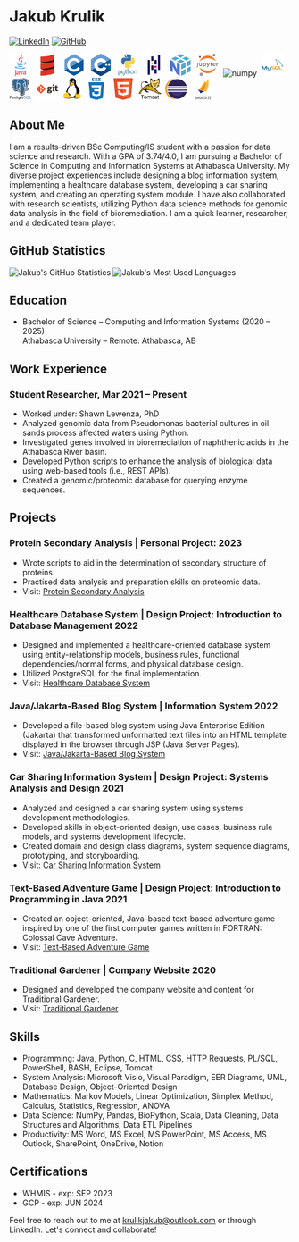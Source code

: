 # Jakub Krulik

[![LinkedIn](https://img.shields.io/badge/LinkedIn-jakub--k--0-blue)](https://www.linkedin.com/in/jakub-k-0/)
[![GitHub](https://img.shields.io/badge/GitHub-Krulik00Jakub-darkgreen)](https://github.com/Krulik00Jakub)
<div align="left">
  <img src="https://github.com/devicons/devicon/blob/master/icons/java/java-original-wordmark.svg" title="Java" alt="Java" width="40" height="40"/>&nbsp;
  <img src="https://github.com/devicons/devicon/blob/master/icons/scala/scala-original.svg" title="Java" alt="Java" width="40" height="40"/>&nbsp;
  <img src="https://github.com/devicons/devicon/blob/master/icons/c/c-original.svg" title="C" alt="C" width="40" height="40"/>&nbsp;
  <img src="https://github.com/devicons/devicon/blob/master/icons/cplusplus/cplusplus-original.svg" title="C" alt="C" width="40" height="40"/>&nbsp;
  <img src="https://github.com/devicons/devicon/blob/master/icons/python/python-original-wordmark.svg" title="python" alt="python" width="40" height="40"/>&nbsp;
  <img src="https://github.com/devicons/devicon/blob/master/icons/pandas/pandas-original.svg" title="pandas" alt="pandas" width="40" height="40"/>&nbsp;
  <img src="https://github.com/devicons/devicon/blob/master/icons/numpy/numpy-original.svg" title="numpy" alt="numpy" width="40" height="40"/>&nbsp;
  <img src="https://github.com/devicons/devicon/blob/master/icons/jupyter/jupyter-original-wordmark.svg" title="numpy" alt="numpy" width="40" height="40"/>&nbsp;
  <img src="https://biopython.org/assets/images/biopython_logo_s.png" title="numpy" alt="numpy" width="40" height="40"/>&nbsp;
  <img src="https://github.com/devicons/devicon/blob/master/icons/mysql/mysql-original-wordmark.svg" title="MySQL"  alt="MySQL" width="40" height="40"/>&nbsp;
  <img src="https://github.com/devicons/devicon/blob/master/icons/postgresql/postgresql-original-wordmark.svg" title="Postgres" alt="PostgreSQL" width="40" height="40"/>&nbsp;
  <img src="https://github.com/devicons/devicon/blob/master/icons/git/git-original-wordmark.svg" title="Git" **alt="Git" width="40" height="40"/>
  <img src="https://github.com/devicons/devicon/blob/master/icons/linux/linux-original.svg" title="linux" **alt="linux" width="40" height="40"/>
  <img src="https://github.com/devicons/devicon/blob/master/icons/css3/css3-plain-wordmark.svg"  title="CSS3" alt="CSS" width="40" height="40"/>&nbsp;
  <img src="https://github.com/devicons/devicon/blob/master/icons/html5/html5-original.svg" title="HTML5" alt="HTML" width="40" height="40"/>&nbsp;
  <img src="https://github.com/devicons/devicon/blob/master/icons/tomcat/tomcat-original-wordmark.svg" title="HTML5" alt="HTML" width="40" height="40"/>&nbsp;
  <img src="https://github.com/Krulik00Jakub/Images/blob/main/Eclipse2014_RGB.png" title="HTML5" alt="HTML" width="40" height="40"/>&nbsp;
  <img src="https://github.com/Krulik00Jakub/Images/blob/main/jakarta_ee_logo_schooner_color_stacked_default.png" title="HTML5" alt="HTML" width="40" height="40"/>&nbsp;
</div>

## About Me

I am a results-driven BSc Computing/IS student with a passion for data science and research. With a GPA of 3.74/4.0, I am pursuing a Bachelor of Science in Computing and Information Systems at Athabasca University. My diverse project experiences include designing a blog information system, implementing a healthcare database system, developing a car sharing system, and creating an operating system module. I have also collaborated with research scientists, utilizing Python data science methods for genomic data analysis in the field of bioremediation. I am a quick learner, researcher, and a dedicated team player.

## GitHub Statistics

![Jakub's GitHub Statistics](http://github-readme-streak-stats.herokuapp.com?user=krulik1&theme=dark&background=000000) ![Jakub's Most Used Languages](https://github-readme-stats.vercel.app/api/top-langs/?username=krulik1&layout=compact&theme=vision-friendly-dark)

## Education

- Bachelor of Science – Computing and Information Systems (2020 – 2025)  
  Athabasca University – Remote: Athabasca, AB

## Work Experience

### Student Researcher, Mar 2021 – Present
- Worked under: Shawn Lewenza, PhD
- Analyzed genomic data from Pseudomonas bacterial cultures in oil sands process affected waters using Python.
- Investigated genes involved in bioremediation of naphthenic acids in the Athabasca River basin.
- Developed Python scripts to enhance the analysis of biological data using web-based tools (i.e., REST APIs).
- Created a genomic/proteomic database for querying enzyme sequences.

## Projects

### Protein Secondary Analysis | Personal Project: 2023
- Wrote scripts to aid in the determination of secondary structure of proteins.
- Practised data analysis and preparation skills on proteomic data.
- Visit: [Protein Secondary Analysis](https://github.com/krulik1/Protein-2ndary-struc-analysis)

### Healthcare Database System | Design Project: Introduction to Database Management 2022
- Designed and implemented a healthcare-oriented database system using entity-relationship models, business rules, functional dependencies/normal forms, and physical database design.
- Utilized PostgreSQL for the final implementation.
- Visit: [Healthcare Database System](https://github.com/Krulik00Jakub/Healthcare-Database-System)

### Java/Jakarta-Based Blog System | Information System 2022
- Developed a file-based blog system using Java Enterprise Edition (Jakarta) that transformed unformatted text files into an HTML template displayed in the browser through JSP (Java Server Pages).
- Visit: [Java/Jakarta-Based Blog System](https://github.com/Krulik00Jakub/ResponsiveBlog)

### Car Sharing Information System | Design Project: Systems Analysis and Design 2021
- Analyzed and designed a car sharing system using systems development methodologies.
- Developed skills in object-oriented design, use cases, business rule models, and systems development lifecycle.
- Created domain and design class diagrams, system sequence diagrams, prototyping, and storyboarding.
- Visit: [Car Sharing Information System](https://github.com/Krulik00Jakub/car-sharing)

### Text-Based Adventure Game | Design Project: Introduction to Programming in Java 2021
- Created an object-oriented, Java-based text-based adventure game inspired by one of the first computer games written in FORTRAN: Colossal Cave Adventure.
- Visit: [Text-Based Adventure Game](https://github.com/Krulik00Jakub/text-based-adventure-game)

### Traditional Gardener | Company Website 2020
- Designed and developed the company website and content for Traditional Gardener.
- Visit: [Traditional Gardener](https://traditionalgardener.com/)


## Skills

- Programming: Java, Python, C, HTML, CSS, HTTP Requests, PL/SQL, PowerShell, BASH, Eclipse, Tomcat
- System Analysis: Microsoft Visio, Visual Paradigm, EER Diagrams, UML, Database Design, Object-Oriented Design
- Mathematics: Markov Models, Linear Optimization, Simplex Method, Calculus, Statistics, Regression, ANOVA
- Data Science: NumPy, Pandas, BioPython, Scala, Data Cleaning, Data Structures and Algorithms, Data ETL Pipelines
- Productivity: MS Word, MS Excel, MS PowerPoint, MS Access, MS Outlook, SharePoint, OneDrive, Notion

## Certifications
- WHMIS - exp: SEP 2023
- GCP - exp: JUN 2024

Feel free to reach out to me at krulikjakub@outlook.com or through LinkedIn. Let's connect and collaborate!
